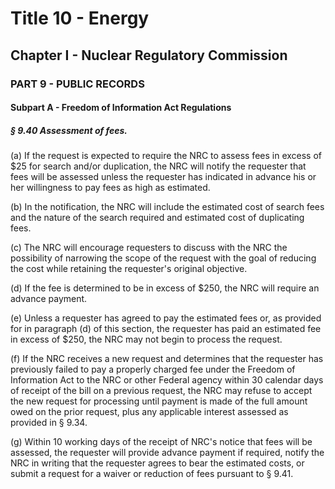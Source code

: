 
# Title 10 - Energy
## Chapter I - Nuclear Regulatory Commission
### PART 9 - PUBLIC RECORDS
#### Subpart A - Freedom of Information Act Regulations
##### § 9.40 Assessment of fees.

(a) If the request is expected to require the NRC to assess fees in excess of $25 for search and/or duplication, the NRC will notify the requester that fees will be assessed unless the requester has indicated in advance his or her willingness to pay fees as high as estimated.

(b) In the notification, the NRC will include the estimated cost of search fees and the nature of the search required and estimated cost of duplicating fees.

(c) The NRC will encourage requesters to discuss with the NRC the possibility of narrowing the scope of the request with the goal of reducing the cost while retaining the requester's original objective.

(d) If the fee is determined to be in excess of $250, the NRC will require an advance payment.

(e) Unless a requester has agreed to pay the estimated fees or, as provided for in paragraph (d) of this section, the requester has paid an estimated fee in excess of $250, the NRC may not begin to process the request.

(f) If the NRC receives a new request and determines that the requester has previously failed to pay a properly charged fee under the Freedom of Information Act to the NRC or other Federal agency within 30 calendar days of receipt of the bill on a previous request, the NRC may refuse to accept the new request for processing until payment is made of the full amount owed on the prior request, plus any applicable interest assessed as provided in § 9.34.

(g) Within 10 working days of the receipt of NRC's notice that fees will be assessed, the requester will provide advance payment if required, notify the NRC in writing that the requester agrees to bear the estimated costs, or submit a request for a waiver or reduction of fees pursuant to § 9.41.
